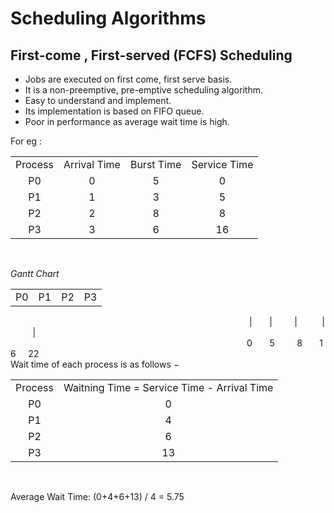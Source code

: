 # Scheduling Algorithms 

## First-come , First-served (FCFS) Scheduling

- Jobs are executed on first come, first serve basis.
- It is a non-preemptive, pre-emptive scheduling algorithm.
- Easy to understand and implement.
- Its implementation is based on FIFO queue.
- Poor in performance as average wait time is high.

For eg : 
<table align="center">
   <tr>
      <td>Process</td>
      <td>Arrival Time </td>
      <td>Burst Time</td>
      <td>Service Time</td>
    </tr>
    <tr>
    <td align="center">P0</td>
    <td align="center">0</td>
    <td align="center">5</td>
    <td align="center">0</td>
    </tr>
      <tr>
    <td align="center">P1</td>
    <td align="center">1</td>
    <td align="center">3</td>
    <td align="center">5</td>
    </tr>
      <tr>
    <td align="center">P2</td>
    <td align="center">2</td>
    <td align="center">8</td>
    <td align="center">8</td>
    </tr>
      <tr>
    <td align="center">P3</td>
    <td align="center">3</td>
    <td align="center">6</td>
    <td align="center">16</td>
    </tr>

</table>
<br>

*Gantt Chart*

<table align="center">
 <tr>
 <td>     P0    </td>
 <td>     P1    </td>
 <td>     P2    </td>
 <td>     P3    </td>
</table>  
&nbsp;&nbsp;&nbsp;&nbsp;&nbsp;&nbsp;&nbsp;&nbsp;&nbsp;&nbsp;&nbsp;&nbsp;&nbsp;&nbsp;&nbsp;&nbsp;&nbsp;&nbsp;&nbsp;&nbsp;&nbsp;&nbsp;&nbsp;&nbsp;&nbsp;&nbsp;&nbsp;&nbsp;&nbsp;&nbsp;&nbsp;&nbsp;&nbsp;&nbsp;&nbsp;&nbsp;&nbsp;&nbsp;&nbsp;&nbsp;&nbsp;&nbsp;&nbsp;&nbsp;&nbsp;&nbsp;&nbsp;&nbsp;&nbsp;&nbsp;&nbsp;&nbsp;&nbsp;&nbsp;&nbsp;&nbsp;&nbsp;&nbsp;&nbsp;&nbsp;&nbsp;&nbsp;&nbsp;&nbsp;&nbsp;&nbsp;&nbsp;&nbsp;&nbsp;&nbsp;&nbsp;&nbsp;&nbsp;&nbsp;&nbsp;&nbsp;&nbsp;&nbsp;&nbsp;&nbsp;&nbsp;&nbsp;&nbsp;&nbsp;&nbsp;&nbsp;&nbsp;&nbsp;&nbsp;&nbsp;&nbsp;&nbsp;&nbsp;&nbsp;&nbsp;&nbsp;&nbsp;|&nbsp;&nbsp;&nbsp;&nbsp;&nbsp;&nbsp;&nbsp;|&nbsp;&nbsp;&nbsp;&nbsp;&nbsp;&nbsp;&nbsp;&nbsp;&nbsp;|&nbsp;&nbsp;&nbsp;&nbsp;&nbsp;&nbsp;&nbsp;&nbsp;&nbsp;&nbsp;|&nbsp;&nbsp;&nbsp;&nbsp;&nbsp;&nbsp;&nbsp;&nbsp;&nbsp;|<br>
&nbsp;&nbsp;&nbsp;&nbsp;&nbsp;&nbsp;&nbsp;&nbsp;&nbsp;&nbsp;&nbsp;&nbsp;&nbsp;&nbsp;&nbsp;&nbsp;&nbsp;&nbsp;&nbsp;&nbsp;&nbsp;&nbsp;&nbsp;&nbsp;&nbsp;&nbsp;&nbsp;&nbsp;&nbsp;&nbsp;&nbsp;&nbsp;&nbsp;&nbsp;&nbsp;&nbsp;&nbsp;&nbsp;&nbsp;&nbsp;&nbsp;&nbsp;&nbsp;&nbsp;&nbsp;&nbsp;&nbsp;&nbsp;&nbsp;&nbsp;&nbsp;&nbsp;&nbsp;&nbsp;&nbsp;&nbsp;&nbsp;&nbsp;&nbsp;&nbsp;&nbsp;&nbsp;&nbsp;&nbsp;&nbsp;&nbsp;&nbsp;&nbsp;&nbsp;&nbsp;&nbsp;&nbsp;&nbsp;&nbsp;&nbsp;&nbsp;&nbsp;&nbsp;&nbsp;&nbsp;&nbsp;&nbsp;&nbsp;&nbsp;&nbsp;&nbsp;&nbsp;&nbsp;&nbsp;&nbsp;&nbsp;&nbsp;&nbsp;&nbsp;&nbsp;&nbsp;0&nbsp;&nbsp;&nbsp;&nbsp;&nbsp;&nbsp;&nbsp;5&nbsp;&nbsp;&nbsp;&nbsp;&nbsp;&nbsp;&nbsp;&nbsp;&nbsp;8&nbsp;&nbsp;&nbsp;&nbsp;&nbsp;&nbsp;&nbsp;16&nbsp;&nbsp;&nbsp;&nbsp;&nbsp;22

<br>
Wait time of each process is as follows −
<br>
<table align="center">
 <tr>
 <td>Process</td>
 <td>Waitning Time = Service Time - Arrival Time</td>
 </tr>
 <tr align="center">
 <td>P0</td>
 <td>0</td>
 </tr>
 <tr align="center">
 <td>P1</td>
 <td>4</td>
 </tr>
 <tr align="center">
 <td>P2</td>
 <td>6</td>
 </tr>
 <tr align="center">
 <td>P3</td>
 <td>13</td>
 </tr>
</table>  

<br>

Average Wait Time: (0+4+6+13) / 4 = 5.75
